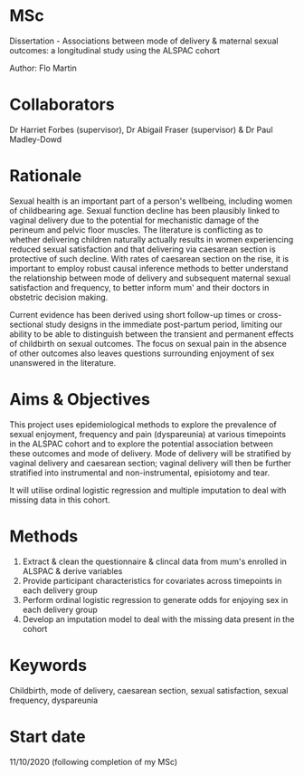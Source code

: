 # MSc 
Dissertation - Associations between mode of delivery & maternal sexual outcomes: a longitudinal study using the ALSPAC cohort

Author: Flo Martin

# Collaborators  
Dr Harriet Forbes (supervisor), Dr Abigail Fraser (supervisor) & Dr Paul Madley-Dowd

# Rationale
Sexual health is an important part of a person's wellbeing, including women of childbearing age. Sexual function decline has been plausibly linked to vaginal delivery due to the potential for mechanistic damage of the perineum and pelvic floor muscles. The literature is conflicting as to whether delivering children naturally actually results in women experiencing reduced sexual satisfaction and that delivering via caesarean section is protective of such decline. With rates of caesarean section on the rise, it is important to employ robust causal inference methods to better understand the relationship between mode of delivery and subsequent maternal sexual satisfaction and frequency, to better inform mum' and their doctors in obstetric decision making.

Current evidence has been derived using short follow-up times or cross-sectional study designs in the immediate post-partum period, limiting our ability to be able to distinguish between the transient and permanent effects of childbirth on sexual outcomes. The focus on sexual pain in the absence of other outcomes also leaves questions surrounding enjoyment of sex unanswered in the literature.

# Aims & Objectives 
This project uses epidemiological methods to explore the prevalence of sexual enjoyment, frequency and pain (dyspareunia) at various timepoints in the ALSPAC cohort and to explore the potential association between these outcomes and mode of delivery. Mode of delivery will be stratified by vaginal delivery and caesarean section; vaginal delivery will then be further stratified into instrumental and non-instrumental, episiotomy and tear.

It will utilise ordinal logistic regression and multiple imputation to deal with missing data in this cohort.

# Methods
1. Extract & clean the questionnaire & clincal data from mum's enrolled in ALSPAC & derive variables
2. Provide participant characteristics for covariates across timepoints in each delivery group
3. Perform ordinal logistic regression to generate odds for enjoying sex in each delivery group
4. Develop an imputation model to deal with the missing data present in the cohort

# Keywords
Childbirth, mode of delivery, caesarean section, sexual satisfaction, sexual frequency, dyspareunia

# Start date
11/10/2020 (following completion of my MSc)
